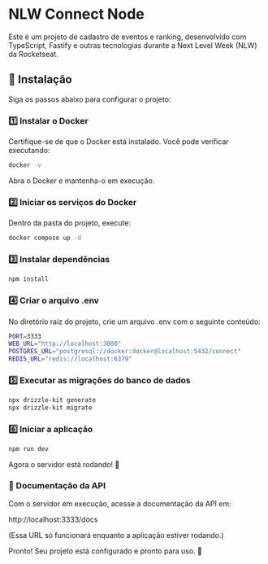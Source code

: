 # NLW Connect Node

Este é um projeto de cadastro de eventos e ranking, desenvolvido com TypeScript, Fastify e outras tecnologias durante a Next Level Week (NLW) da Rocketseat.

## 🚀 Instalação
Siga os passos abaixo para configurar o projeto:

### 1️⃣ Instalar o Docker
Certifique-se de que o Docker está instalado. Você pode verificar executando:

```bash
docker -v
```

Abra o Docker e mantenha-o em execução.

### 2️⃣ Iniciar os serviços do Docker
Dentro da pasta do projeto, execute:

```bash
docker compose up -d
```

### 3️⃣ Instalar dependências
```bash
npm install
```

### 4️⃣ Criar o arquivo .env

No diretório raiz do projeto, crie um arquivo .env com o seguinte conteúdo:

```bash
PORT=3333
WEB_URL="http://localhost:3000"
POSTGRES_URL="postgresql://docker:docker@localhost:5432/connect"
REDIS_URL="redis://localhost:6379"
```

### 5️⃣ Executar as migrações do banco de dados
```bash
npx drizzle-kit generate
npx drizzle-kit migrate
```

### 6️⃣ Iniciar a aplicação
```bash
npm run dev
```
Agora o servidor está rodando! 🎉

### 📄 Documentação da API
Com o servidor em execução, acesse a documentação da API em:

http://localhost:3333/docs

(Essa URL só funcionará enquanto a aplicação estiver rodando.)

Pronto! Seu projeto está configurado e pronto para uso. 🚀